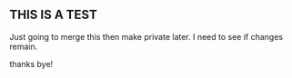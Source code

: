 ## THIS IS A TEST

Just going to merge this then make private later. I need to see if changes remain.

thanks bye!
